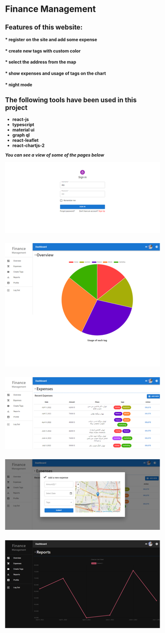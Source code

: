 # Finance Management

## Features of this website:

#### * register on the site and add some expense
#### * create new tags with custom color
#### * select the address from the map
#### * show expenses and usage of tags on the chart
#### * night mode


## The following tools have been used in this project

- **react-js**
- **typescript**
- **material ui**
- **graph ql**
- **react-leaflet**
- **react-chartjs-2**


***You can see a view of some of the pages below***

![ScreenShot from this project](/assets/images/1.png) &nbsp; 

![ScreenShot from this project](/assets/images/2.png) &nbsp; 

![ScreenShot from this project](/assets/images/3.png) &nbsp; 

![ScreenShot from this project](/assets/images/4.png) &nbsp; 

![ScreenShot from this project](/assets/images/5.png) &nbsp; 



